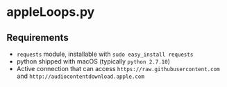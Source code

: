 # appleLoops.py

## Requirements
- `requests` module, installable with `sudo easy_install requests`
- python shipped with macOS (typically `python 2.7.10`)
- Active connection that can access `https://raw.githubusercontent.com` and `http://audiocontentdownload.apple.com`
